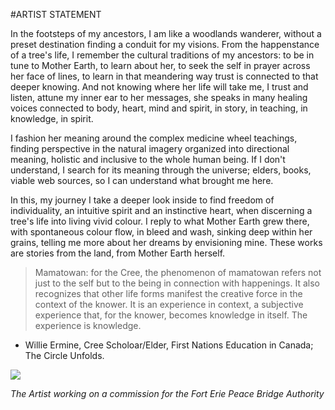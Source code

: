 #ARTIST STATEMENT
	
In the footsteps of my ancestors, I am like a woodlands wanderer, without a preset destination finding a conduit for my visions.  From the happenstance of a tree's life, I remember the cultural traditions of my ancestors: to be in tune to Mother Earth, to learn about her, to seek the self in prayer across her face of lines, to learn in that meandering way trust is connected to that deeper knowing. And not knowing where her life will take me, I trust and listen, attune my inner ear to her messages, she speaks in many healing voices connected to body, heart, mind and spirit, in story, in teaching, in knowledge, in spirit.

I fashion her meaning around the complex medicine wheel teachings, finding perspective in the natural imagery organized into directional meaning, holistic and inclusive to the whole human being.  If I don't understand, I search for its meaning through the universe; elders, books, viable web sources, so I can understand what brought me here. 

In this, my journey I take a deeper look inside to find freedom of individuality, an intuitive spirit and an instinctive heart, when discerning a tree's life into living vivid colour. I reply to what Mother Earth grew there, with spontaneous colour flow, in bleed and wash, sinking deep within her grains, telling me more about her dreams by envisioning mine. These works are stories from the land, from Mother Earth herself.  

> Mamatowan: for the Cree, the phenomenon of mamatowan refers not just to the self but to the being in connection with happenings. It also recognizes that other life forms manifest the creative force in the context of the knower. It is an experience in context, a subjective experience that, for the knower, becomes knowledge in itself. The experience is knowledge.

- Willie Ermine, Cree Scholoar/Elder, First Nations Education in Canada; The Circle Unfolds.

![](/images/artist-pic---painting-peace-bridge-commission-for-web-artist-statement.jpg)

*The Artist working on a commission for the Fort Erie Peace Bridge Authority*